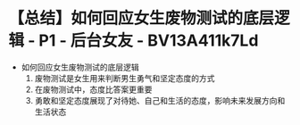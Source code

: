 # 【总结】如何回应女生废物测试的底层逻辑 - P1 - 后台女友 - BV13A411k7Ld

-   如何回应女生废物测试的底层逻辑
    1.  废物测试是女生用来判断男生勇气和坚定态度的方式
    2.  在废物测试中，态度比答案更重要
    3.  勇敢和坚定态度展现了对待她、自己和生活的态度，影响未来发展方向和生活状态